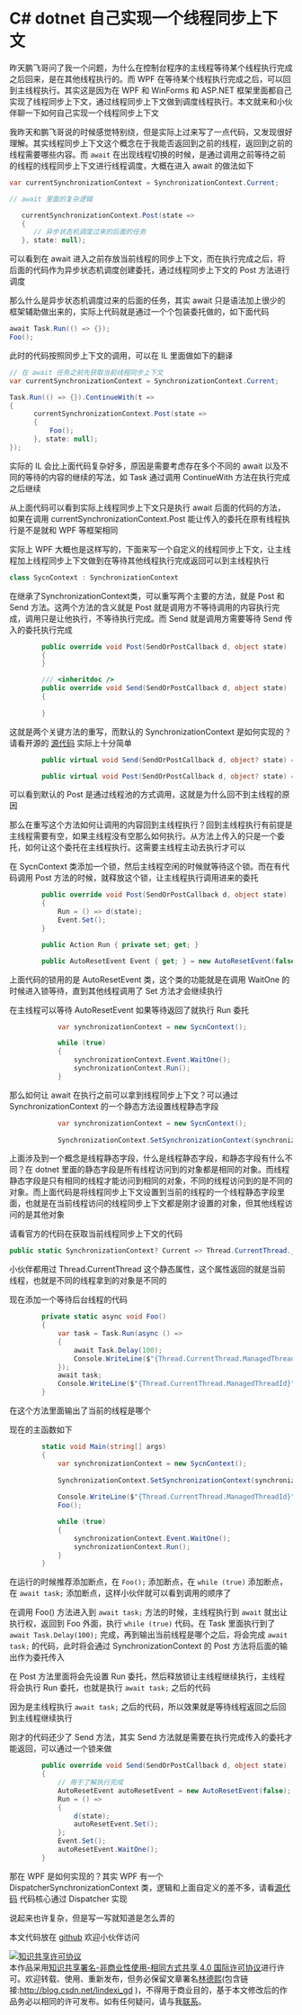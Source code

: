 
# C# dotnet 自己实现一个线程同步上下文

昨天鹏飞哥问了我一个问题，为什么在控制台程序的主线程等待某个线程执行完成之后回来，是在其他线程执行的。而 WPF 在等待某个线程执行完成之后，可以回到主线程执行。其实这是因为在 WPF 和 WinForms 和 ASP.NET 框架里面都自己实现了线程同步上下文，通过线程同步上下文做到调度线程执行。本文就来和小伙伴聊一下如何自己实现一个线程同步上下文

<!--more-->


<!-- 发布 -->

我昨天和鹏飞哥说的时候感觉特别绕，但是实际上过来写了一点代码，又发现很好理解。其实线程同步上下文这个概念在于我能否返回到之前的线程，返回到之前的线程需要哪些内容。而 `await` 在出现线程切换的时候，是通过调用之前等待之前的线程的线程同步上下文进行线程调度，大概在进入 await 的做法如下

```csharp
var currentSynchronizationContext = SynchronizationContext.Current;

// await 里面的复杂逻辑

   currentSynchronizationContext.Post(state =>
   {
      // 异步状态机调度过来的后面的任务
   }, state: null);
```

可以看到在 await 进入之前存放当前线程的同步上下文，而在执行完成之后，将后面的代码作为异步状态机调度创建委托，通过线程同步上下文的 Post 方法进行调度

那么什么是异步状态机调度过来的后面的任务，其实 await 只是语法加上很少的框架辅助做出来的，实际上代码就是通过一个个包装委托做的，如下面代码

```csharp
await Task.Run(() => {});
Foo();
```

此时的代码按照同步上下文的调用，可以在 IL 里面做如下的翻译

```csharp
// 在 await 任务之前先获取当前线程同步上下文
var currentSynchronizationContext = SynchronizationContext.Current;

Task.Run(() => {}).ContinueWith(t =>
{
      currentSynchronizationContext.Post(state =>
      {
          Foo();
	  }, state: null);
});
```

实际的 IL 会比上面代码复杂好多，原因是需要考虑存在多个不同的 await 以及不同的等待的内容的继续的写法，如 Task 通过调用 ContinueWith 方法在执行完成之后继续

从上面代码可以看到实际上线程同步上下文只是执行 await 后面的代码的方法，如果在调用 currentSynchronizationContext.Post 能让传入的委托在原有线程执行是不是就和 WPF 等框架相同

实际上 WPF 大概也是这样写的，下面来写一个自定义的线程同步上下文，让主线程加上线程同步上下文做到在等待其他线程执行完成返回可以到主线程执行

```csharp
class SycnContext : SynchronizationContext
```

在继承了SynchronizationContext类，可以重写两个主要的方法，就是 Post 和 Send 方法。这两个方法的含义就是 Post 就是调用方不等待调用的内容执行完成，调用只是让他执行，不等待执行完成。而 Send 就是调用方需要等待 Send 传入的委托执行完成

```csharp
        public override void Post(SendOrPostCallback d, object state)
        {
        }

        /// <inheritdoc />
        public override void Send(SendOrPostCallback d, object state)
        {
          
        }
```

这就是两个关键方法的重写，而默认的 SynchronizationContext 是如何实现的？ 请看开源的 [源代码](https://github.com/dotnet/runtime/blob/e77572ffccc566186f47207f3c5475533c87538e/src/libraries/System.Private.CoreLib/src/System/Threading/SynchronizationContext.cs#L23-L25) 实际上十分简单

```csharp
        public virtual void Send(SendOrPostCallback d, object? state) => d(state);

        public virtual void Post(SendOrPostCallback d, object? state) => ThreadPool.QueueUserWorkItem(s => s.d(s.state), (d, state), preferLocal: false);
```

可以看到默认的 Post 是通过线程池的方式调用，这就是为什么回不到主线程的原因

那么在重写这个方法如何让调用的内容回到主线程执行？回到主线程执行有前提是主线程需要有空，如果主线程没有空那么如何执行。从方法上传入的只是一个委托，如何让这个委托在主线程执行。这需要主线程主动去执行才可以

在 SycnContext 类添加一个锁，然后主线程空闲的时候就等待这个锁。而在有代码调用 Post 方法的时候，就释放这个锁，让主线程执行调用进来的委托

```csharp
        public override void Post(SendOrPostCallback d, object state)
        {
            Run = () => d(state);
            Event.Set();
        }

        public Action Run { private set; get; }

        public AutoResetEvent Event { get; } = new AutoResetEvent(false);
```

上面代码的锁用的是 AutoResetEvent 类，这个类的功能就是在调用 WaitOne 的时候进入锁等待，直到其他线程调用了 Set 方法才会继续执行

在主线程可以等待 AutoResetEvent 如果等待返回了就执行 Run 委托

```csharp
            var synchronizationContext = new SycnContext();

            while (true)
            {
                synchronizationContext.Event.WaitOne();
                synchronizationContext.Run();
            }
```

那么如何让 await 在执行之前可以拿到线程同步上下文？可以通过 SynchronizationContext 的一个静态方法设置线程静态字段

```csharp
            var synchronizationContext = new SycnContext();
            
            SynchronizationContext.SetSynchronizationContext(synchronizationContext);
```

上面涉及到一个概念是线程静态字段，什么是线程静态字段，和静态字段有什么不同？在 dotnet 里面的静态字段是所有线程访问到的对象都是相同的对象。而线程静态字段是只有相同的线程才能访问到相同的对象，不同的线程访问到的是不同的对象。而上面代码是将线程同步上下文设置到当前的线程的一个线程静态字段里面，也就是在当前线程访问的线程同步上下文都是刚才设置的对象，但其他线程访问的是其他对象

请看官方的代码在获取当前线程同步上下文的代码

```csharp
public static SynchronizationContext? Current => Thread.CurrentThread._synchronizationContext;
```

小伙伴都用过 Thread.CurrentThread 这个静态属性，这个属性返回的就是当前线程，也就是不同的线程拿到的对象是不同的

现在添加一个等待后台线程的代码

```csharp
        private static async void Foo()
        {
            var task = Task.Run(async () =>
            {
                await Task.Delay(100);
                Console.WriteLine($"{Thread.CurrentThread.ManagedThreadId}");
            });
            await task;
            Console.WriteLine($"{Thread.CurrentThread.ManagedThreadId}");
        }
```

在这个方法里面输出了当前的线程是哪个

现在的主函数如下

```csharp
        static void Main(string[] args)
        {
            var synchronizationContext = new SycnContext();
            
            SynchronizationContext.SetSynchronizationContext(synchronizationContext);
         
            Console.WriteLine($"{Thread.CurrentThread.ManagedThreadId}");
            Foo();

            while (true)
            {
                synchronizationContext.Event.WaitOne();
                synchronizationContext.Run();
            }
        }
```

在运行的时候推荐添加断点，在 `Foo();` 添加断点，在 `while (true)` 添加断点，在 `await task;` 添加断点，这样小伙伴就可以看到调用的顺序了

在调用 Foo() 方法进入到 `await task;` 方法的时候，主线程执行到 `await` 就出让执行权，返回到 Foo 外面，执行 `while (true)` 代码。在 Task 里面执行到了 `await Task.Delay(100);` 完成，再到输出当前线程是哪个之后，将会完成 `await task;` 的代码，此时将会通过 SynchronizationContext 的 Post 方法将后面的输出作为委托传入

在 Post 方法里面将会先设置 Run 委托，然后释放锁让主线程继续执行，主线程将会执行 Run 委托，也就是执行 `await task;` 之后的代码

因为是主线程执行 `await task;` 之后的代码，所以效果就是等待线程返回之后回到主线程继续执行

刚才的代码还少了 Send 方法，其实 Send 方法就是需要在执行完成传入的委托才能返回，可以通过一个锁来做

```csharp
        public override void Send(SendOrPostCallback d, object state)
        {
            // 用于了解执行完成
            AutoResetEvent autoResetEvent = new AutoResetEvent(false);
            Run = () =>
            {
                d(state);
                autoResetEvent.Set();
            };
            Event.Set();
            autoResetEvent.WaitOne();
        }
```

那在 WPF 是如何实现的？其实 WPF 有一个 DispatcherSynchronizationContext 类，逻辑和上面自定义的差不多，请看[源代码](https://github.com/dotnet/wpf/blob/75126b39e66a9d99cd0dd30bc9abe314209b5190/src/Microsoft.DotNet.Wpf/src/WindowsBase/System/Windows/Threading/DispatcherSynchronizationContext.cs) 代码核心通过 Dispatcher 实现

说起来也许复杂，但是写一写就知道是怎么弄的


本文代码放在 [github](https://github.com/lindexi/lindexi_gd/tree/ada1cf4b994a20395071af3c806f7a3a7dda41fb/CallnernawbawceKairwemwhejeene) 欢迎小伙伴访问






<a rel="license" href="http://creativecommons.org/licenses/by-nc-sa/4.0/"><img alt="知识共享许可协议" style="border-width:0" src="https://licensebuttons.net/l/by-nc-sa/4.0/88x31.png" /></a><br />本作品采用<a rel="license" href="http://creativecommons.org/licenses/by-nc-sa/4.0/">知识共享署名-非商业性使用-相同方式共享 4.0 国际许可协议</a>进行许可。欢迎转载、使用、重新发布，但务必保留文章署名[林德熙](http://blog.csdn.net/lindexi_gd)(包含链接:http://blog.csdn.net/lindexi_gd )，不得用于商业目的，基于本文修改后的作品务必以相同的许可发布。如有任何疑问，请与我[联系](mailto:lindexi_gd@163.com)。